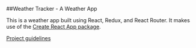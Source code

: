 ##Weather Tracker - A Weather App

This is a weather app built using React, Redux, and React Router. It makes use of the [Create React App package](https://github.com/facebookincubator/create-react-app).

[Project guidelines](http://frontend.turing.io/projects/weather-forecast.html)

